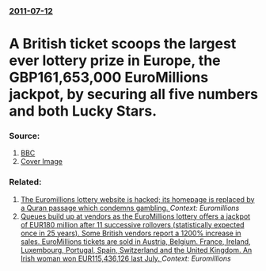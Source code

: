 ### [2011-07-12](/news/2011/07/12/index.md)

# A British ticket scoops the largest ever lottery prize in Europe, the GBP161,653,000 EuroMillions jackpot, by securing all five numbers and both Lucky Stars. 




### Source:

1. [BBC](http://www.bbc.co.uk/news/uk-14132264)
1. [Cover Image](http://ichef.bbci.co.uk/news/1024/media/images/54043000/jpg/_54043377_012404651-1.jpg)

### Related:

1. [The Euromillions lottery website is hacked; its homepage is replaced by a Quran passage which condemns gambling. ](/news/2012/10/28/the-euromillions-lottery-website-is-hacked-its-homepage-is-replaced-by-a-quran-passage-which-condemns-gambling.md) _Context: Euromillions_
2. [ Queues build up at vendors as the EuroMillions lottery offers a jackpot of EUR180 million after 11 successive rollovers (statistically expected once in 25 years). Some British vendors report a 1200% increase in sales. EuroMillions tickets are sold in Austria, Belgium. France, Ireland, Luxembourg, Portugal, Spain, Switzerland and the United Kingdom. An Irish woman won EUR115,436,126 last July. ](/news/2006/02/3/queues-build-up-at-vendors-as-the-euromillions-lottery-offers-a-jackpot-of-a-180-million-after-11-successive-rollovers-statistically-expe.md) _Context: Euromillions_
